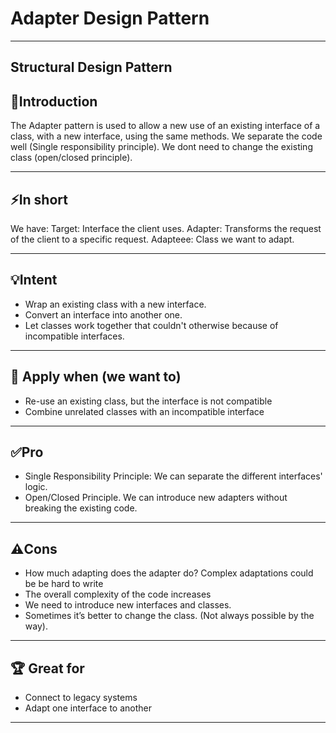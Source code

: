 # Adapter Design Pattern 
___

## Structural Design Pattern

## 📌Introduction
The Adapter pattern is used to allow a new use of an existing interface of a class, with a new interface, using the same methods.
We separate the code well (Single responsibility principle).
We dont need to change the existing class (open/closed principle).
___

## ⚡️In short
We have:
Target: Interface the client uses.
Adapter: Transforms the request of the client to a specific request.
Adapteee: Class we want to adapt.
___


## 💡Intent
- Wrap an existing class with a new interface.
- Convert an interface into another one.
- Let classes work together that couldn't otherwise because of incompatible interfaces.
___


## 🔧 Apply when (we want to)
- Re-use an existing class, but the interface is not compatible
- Combine unrelated classes with an incompatible interface
___

## ✅Pro
- Single Responsibility Principle: We can separate the different interfaces' logic.
- Open/Closed Principle. We can introduce new adapters without breaking the existing code.
___


## ⚠️Cons
- How much adapting does the adapter do? Complex adaptations could be be hard to write
- The overall complexity of the code increases 
- We need to introduce new interfaces and classes. 
- Sometimes it’s better to change the class. (Not always possible by the way).
___


## 🏆 Great for
- Connect to legacy systems
- Adapt one interface to another
___